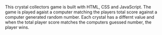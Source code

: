 This crystal collectors game is built with HTML, CSS and JavaScript. 
The game is played agaist a computer matching the players total score against a computer generated random number. Each crystal has a differnt value and when the total player score matches the computers guessed number, the player wins. 
